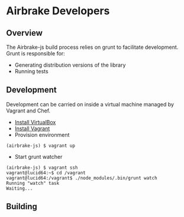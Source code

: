 # Airbrake Developers

## Overview

The Airbrake-js build process relies on grunt to facilitate development. Grunt is responsible for:
  * Generating distribution versions of the library
  * Running tests

## Development

Development can be carried on inside a virtual machine managed by Vagrant and Chef.

  * [Install VirtualBox](https://www.virtualbox.org/)
  * [Install Vagrant](http://www.vagrantup.com/)
  * Provision environment

````
(airbrake-js) $ vagrant up
````

  * Start grunt watcher

````
(airbrake-js) $ vagrant ssh
vagrant@lucid64:~$ cd /vagrant
vagrant@lucid64:/vagrant$ ./node_modules/.bin/grunt watch
Running "watch" task
Waiting...
````

## Building

